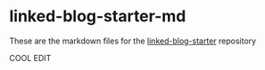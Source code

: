 # linked-blog-starter-md
These are the markdown files for the [linked-blog-starter](https://github.com/matthewwong525/linked-blog-starter) repository

COOL EDIT

